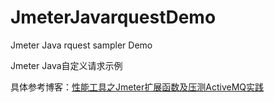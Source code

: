 # JmeterJavarquestDemo
Jmeter Java rquest sampler Demo

Jmeter Java自定义请求示例

具体参考博客：[性能工具之Jmeter扩展函数及压测ActiveMQ实践](https://blog.csdn.net/zuozewei/article/details/82710274)

